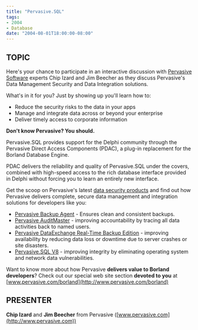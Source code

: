 ```yaml
---
title: "Pervasive.SQL"
tags:
- 2004
- Database
date: "2004-08-01T18:00:00-08:00"
---
```


## TOPIC ##

Here's your chance to participate in an interactive discussion with [Pervasive Software](http://www.pervasive.com) experts Chip Izard and Jim Beecher as they discuss Pervasive's Data Management Security and Data Integration solutions.

What's in it for you?  Just by showing up you'll learn how to:

- Reduce the security risks to the data in your apps
- Manage and integrate data across or beyond your enterprise
- Deliver timely access to corporate information

**Don't know Pervasive?  You should.**

Pervasive.SQL provides support for the Delphi community through the Pervasive Direct Access Components (PDAC), a plug-in replacement for the Borland Database Engine.  

PDAC delivers the reliability and quality of Pervasive.SQL under the covers, combined with high-speed access to the rich database interface provided in Delphi without forcing you to learn an entirely new interface.

Get the scoop on Pervasive's latest [data security products](http://www.pervasive.com/security) and find out how Pervasive delivers complete, secure data management and integration solutions for developers like you:

- [Pervasive Backup Agent](http://www.pervasive.com/backupagent) - Ensures clean and consistent backups.
- [Pervasive AuditMaster](http://www.pervasive.com/auditmaster/) - improving accountability by tracing all data activities back to named users.
- [Pervasive DataExchange Real-Time Backup Edition](http://www.pervasive.com/dataexchange) - improving availability by reducing data loss or downtime due to server crashes or site disasters.
- [Pervasive.SQL V8](http://www.pervasive.com/psql/index.asp)  - improving integrity by eliminating operating system and network data vulnerabilities.

Want to know more about how Pervasive **delivers value to Borland developers**?  Check out our special web site section **devoted to you** at [www.pervasive.com/borland](http://www.pervasive.com/borland)

## PRESENTER ##

**Chip Izard** and **Jim Beecher** from Pervasive ([www.pervasive.com](http://www.pervasive.com))
